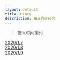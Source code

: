 ```yaml
---
layout: default
title: Diary
description: 每日的碎碎念
---
```

>按照时间排列

[2020/1/7](_posts/diary/2021-1-7-diary.md)<br>
[2020/1/8](_posts/diary/2021-1-8-diary.md)<br>
[2020/1/9](_posts/diary/2021-1-9-diary.md)<br>
